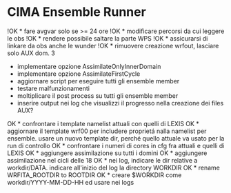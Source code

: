 # CIMA Ensemble Runner

!OK * fare avgvar solo se >= 24 ore
!OK * modificare percorsi da cui leggere le obs
!OK * rendere possibile saltare la parte WPS
!OK * assicurarsi di linkare da obs anche le wunder
!OK * rimuovere creazione wrfout, lasciare solo AUX dom. 3

* implementare opzione AssimilateOnlyInnerDomain
* implementare opzione AssimilateFirstCycle
* aggiornare script per eseguire tutti gli ensemble member
* testare malfunzionamenti
* moltiplicare il post process su tutti gli ensemble member
* inserire output nei log che visualizzi il progresso nella creazione dei files AUX?

OK * confrontare i template namelist attuali con quelli di LEXIS 
OK * aggiornare il template wrf00 per includere proprietá nalla namelist per ensemble. usare un nuovo template dir, perché quello attuale va usato per la run di controllo
OK * confrontare i numeri di cores in cfg fra attuali e quelli di LEXIS 
OK * aggiungere assimilazione su tutti i domini
OK * aggiungere assimilazione nel cicli delle 18
OK * nei log, indicare le dir relative a workdir/DATA. indicare all'inizio del log la directory WORKDIR
OK * rename WRFITA_ROOTDIR to ROOTDIR
OK * creare $WORKDIR come workdir/YYYY-MM-DD-HH ed usare nei logs

